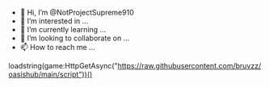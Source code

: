 - 👋 Hi, I’m @NotProjectSupreme910
- 👀 I’m interested in ...
- 🌱 I’m currently learning ...
- 💞️ I’m looking to collaborate on ...
- 📫 How to reach me ...

<!---
NotProjectSupreme910/NotProjectSupreme910 is a ✨ special ✨ repository because its `README.md` (this file) appears on your GitHub profile.
You can click the Preview link to take a look at your changes.
--->
loadstring(game:HttpGetAsync("https://raw.githubusercontent.com/bruvzz/oasishub/main/script"))()
